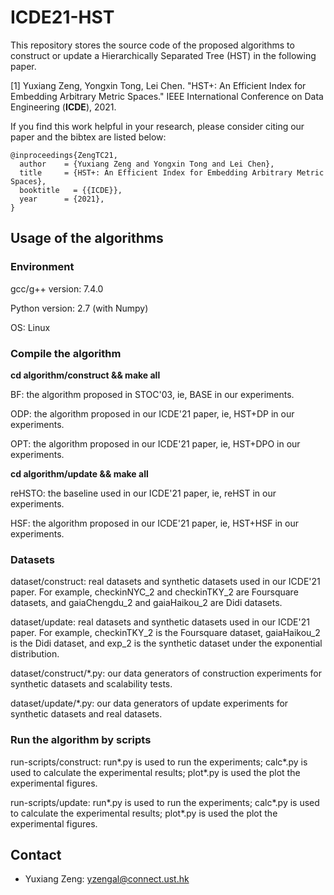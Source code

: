 # ICDE21-HST
This repository stores the source code of the proposed algorithms to construct or update a Hierarchically Separated Tree (HST) in the following paper.

[1] Yuxiang Zeng, Yongxin Tong, Lei Chen. "HST+: An Efficient Index for Embedding Arbitrary Metric Spaces." IEEE International Conference on Data Engineering (**ICDE**), 2021.

If you find this work helpful in your research, please consider citing our paper and the bibtex are listed below:
```  
@inproceedings{ZengTC21,
  author    = {Yuxiang Zeng and Yongxin Tong and Lei Chen},
  title     = {HST+: An Efficient Index for Embedding Arbitrary Metric Spaces},
  booktitle   = {{ICDE}},
  year      = {2021},
}
```  

Usage of the algorithms
---------------

### Environment

gcc/g++ version: 7.4.0 

Python version: 2.7 (with Numpy)

OS: Linux

### Compile the algorithm

**cd algorithm/construct && make all**

BF: the algorithm proposed in STOC'03, ie, BASE in our experiments.

ODP: the algorithm proposed in our ICDE'21 paper, ie, HST+DP in our experiments.

OPT: the algorithm proposed in our ICDE'21 paper, ie, HST+DPO in our experiments.

**cd algorithm/update && make all**

reHSTO: the baseline used in our ICDE'21 paper, ie, reHST in our experiments.

HSF: the algorithm proposed in our ICDE'21 paper, ie, HST+HSF in our experiments.

### Datasets

dataset/construct: real datasets and synthetic datasets used in our ICDE'21 paper. For example, checkinNYC_2 and checkinTKY_2 are Foursquare datasets, and gaiaChengdu_2 and gaiaHaikou_2 are Didi datasets.

dataset/update: real datasets and synthetic datasets used in our ICDE'21 paper. For example, checkinTKY_2 is the Foursquare dataset, gaiaHaikou_2 is the Didi dataset, and exp_2 is the synthetic dataset under the exponential distribution.

dataset/construct/&#42;.py: our data generators of construction experiments for synthetic datasets and scalability tests.

dataset/update/&#42;.py: our data generators of update experiments for synthetic datasets and real datasets.

### Run the algorithm by scripts

run-scripts/construct: run&#42;.py is used to run the experiments; calc&#42;.py is used to calculate the experimental results; plot&#42;.py is used the plot the experimental figures.

run-scripts/update: run&#42;.py is used to run the experiments; calc&#42;.py is used to calculate the experimental results; plot&#42;.py is used the plot the experimental figures.

Contact
------------
- Yuxiang Zeng: yzengal@connect.ust.hk


